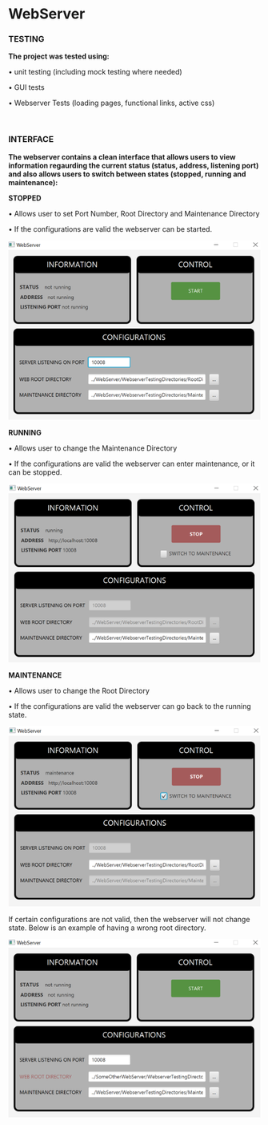 # WebServer

### **TESTING** 

**The project was tested using:**

•	unit testing (including mock testing where needed)

•	GUI tests 

•	Webserver Tests (loading pages, functional links, active css)

</br>

### **INTERFACE**

**The webserver contains a clean interface that allows users to view information regaurding the current status (status, address, listening port) and also allows users to switch between states (stopped, running and maintenance):**

**STOPPED**

•	Allows user to set Port Number, Root Directory and Maintenance Directory

•	If the configurations are valid the webserver can be started.
<p align="center">
  <img src="ScreenshotsGUI\Stopped.png" width="600">
</p>


**RUNNING**

•	Allows user to change the Maintenance Directory

•	If the configurations are valid the webserver can enter maintenance, or it can be stopped.
<p align="center">
  <img src="ScreenshotsGUI\Running.png" width="600">
</p>

**MAINTENANCE**

•	Allows user to change the Root Directory

•	If the configurations are valid the webserver can go back to the running state.
<p align="center">
  <img src="ScreenshotsGUI\Maintenance.png" width="600">
</p>

If certain configurations are not valid, then the webserver will not change state. Below is an example of having a wrong root directory.
<p align="center">
  <img src="ScreenshotsGUI\Error.png" width="600">
</p>
